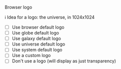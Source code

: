 Browser logo

ℹ️ Idea for a logo: the universe, in 1024x1024

- [ ] Use browser default logo
- [ ] Use globe default logo
- [ ] Use galaxy default logo
- [ ] Use universe default logo
- [ ] Use system default logo
- [ ] Use a custom logo
- [ ] Don't use a logo (will display as just transparency)
